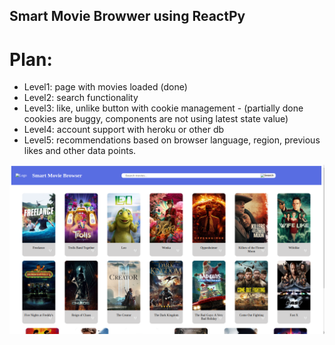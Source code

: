 ## Smart Movie Browwer using ReactPy
# Plan: 
- Level1: page with movies loaded (done)
- Level2: search functionality 
- Level3: like, unlike button with cookie management - (partially done cookies are buggy, components are not using latest state value)
- Level4: account support with heroku or other db
- Level5: recommendations based on browser language, region, previous likes and other data points. 

![Screenshot of the webpage](Screenshot%20from%202023-12-09%2021-25-15.png)